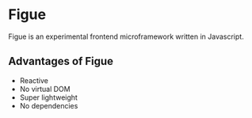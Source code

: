 # Figue

Figue is an experimental frontend microframework written in Javascript.

## Advantages of Figue

- Reactive
- No virtual DOM
- Super lightweight
- No dependencies